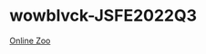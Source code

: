 # wowblvck-JSFE2022Q3

[Online Zoo](https://rolling-scopes-school.github.io/wowblvck-JSFE2022Q3/online-zoo/)
